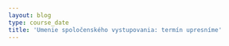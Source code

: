 ```yaml
---
layout: blog
type: course_date
title: 'Umenie spoločenského vystupovania: termín upresníme'
---
```


